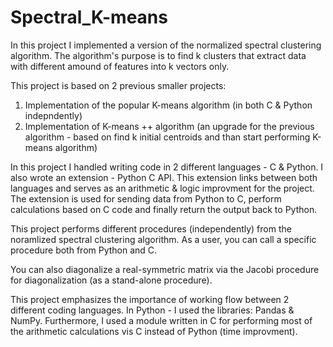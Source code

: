 # Spectral_K-means
In this project I implemented a version of the normalized spectral clustering algorithm.
The algorithm's purpose is to find k clusters that extract data with different amound of features into k vectors only. 

This project is based on 2 previous smaller projects:
1. Implementation of the popular K-means algorithm (in both C & Python indepndently)
2. Implementation of K-means ++ algorithm (an upgrade for the previous algorithm - based on find k initial centroids and than start performing K-means algorithm)

In this project I handled writing code in 2 different languages - C & Python.
I also wrote an extension - Python C API.
This extension links between both languages and serves as an arithmetic & logic improvment for the project.
The extension is used for sending data from Python to C, perform calculations based on C code and finally return the output back to Python.

This project performs different procedures (independently) from the noramlized spectral clustering algorithm.
As a user, you can call a specific procedure both from Python and C.

You can also diagonalize a real-symmetric matrix via the Jacobi procedure for diagonalization (as a stand-alone procedure).

This project emphasizes the importance of working flow between 2 different coding languages.
In Python - I used the libraries: Pandas & NumPy.
Furthermore, I used a module written in C for performing most of the arithmetic calculations vis C instead of Python (time improvment).
